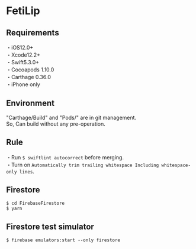 # FetiLip

## Requirements
・iOS12.0+  
・Xcode12.2+  
・Swift5.3.0+  
・Cocoapods 1.10.0  
・Carthage 0.36.0  
・iPhone only  
  
## Environment
"Carthage/Build" and "Pods/" are in git management.  
So, Can build without any pre-operation.  
  
## Rule
・Run `$ swiftlint autocorrect` before merging.  
・Turn on `Automatically trim trailing whitespace Including whitespace-only lines`.
   
## Firestore
```
$ cd FirebaseFirestore
$ yarn
```
  
## Firestore test simulator
```
$ firebase emulators:start --only firestore
```
